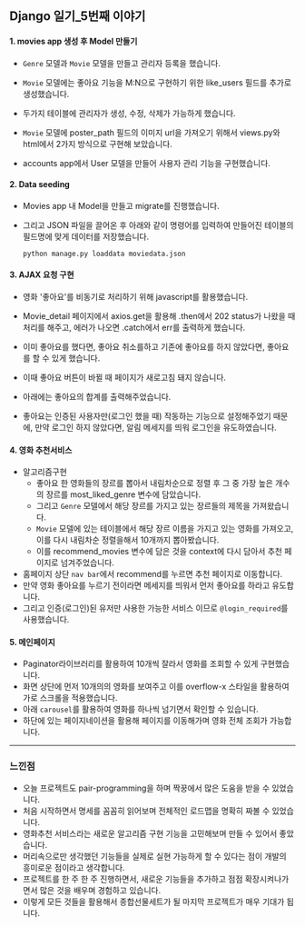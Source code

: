 ## Django 일기_5번째 이야기

#### 1.  movies app 생성 후 Model 만들기

- `Genre` 모델과 `Movie` 모델을 만들고 관리자 등록을 했습니다.

- `Movie` 모델에는 좋아요 기능을 M:N으로 구현하기 위한 like_users 필드를 추가로 생성했습니다.

- 두가지 테이블에 관리자가 생성, 수정, 삭제가 가능하게 했습니다.

- `Movie` 모델에 poster_path 필드의 이미지 url을 가져오기 위해서 views.py와 html에서 2가지 방식으로 구현해 보았습니다.

- accounts app에서 User 모델을 만들어 사용자 관리 기능을 구현했습니다.

  

#### 2. Data seeding

- Movies app 내 Model을 만들고 migrate를 진행했습니다.

- 그리고 JSON 파일을 끌어온 후 아래와 같이 명령어를 입력하여 만들어진 테이블의 필드명에 맞게 데이터를 저장했습니다.

  ```
  python manage.py loaddata moviedata.json
  ```

  

#### 3. AJAX 요청 구현

- 영화 '좋아요'를 비동기로 처리하기 위해 javascript를 활용했습니다.

- Movie_detail 페이지에서 axios.get을 활용해 .then에서 202 status가 나왔을 때 처리를 해주고, 에러가 나오면 .catch에서 err를 출력하게 했습니다.

- 이미 좋아요를 했다면, 좋아요 취소를하고 기존에 좋아요를 하지 않았다면, 좋아요를 할 수 있게 했습니다.

- 이때 좋아요 버튼이 바뀔 때 페이지가 새로고침 돼지 않습니다.

- 아래에는 좋아요의 합계를 출력해주었습니다.

- 좋아요는 인증된 사용자만(로그인 했을 때) 작동하는 기능으로 설정해주었기 때문에, 만약 로그인 하지 않았다면, 알림 메세지를 띄워 로그인을 유도하였습니다.

  

#### 4. 영화 추천서비스

- 알고리즘구현
  - 좋아요 한 영화들의 장르를 뽑아서 내림차순으로 정렬 후 그 중 가장 높은 개수의 장르를 most_liked_genre 변수에 담았습니다.
  - 그리고 `Genre` 모델에서 해당 장르를 가지고 있는 장르들의 제목을 가져왔습니다.
  - `Movie` 모델에 있는 테이블에서 해당 장르 이름을 가지고 있는 영화를 가져오고, 이를 다시 내림차순 정렬을해서 10개까지 뽑아봤습니다.
  - 이를 recommend_movies 변수에 담은 것을 context에 다시 담아서 추천 페이지로 넘겨주었습니다.
- 홈페이지 상단 `nav bar`에서 recommend를 누르면 추천 페이지로 이동합니다.
- 만약 영화 좋아요를 누르기 전이라면 메세지를 띄워서 먼저 좋아요를 하라고 유도합니다.
- 그리고 인증(로그인)된 유저만 사용한 가능한 서비스 이므로 `@login_required`를 사용했습니다.



#### 5. 메인페이지

- Paginator라이브러리를 활용하여 10개씩 잘라서 영화를 조회할 수 있게 구현했습니다.
- 화면 상단에 먼저 10개의의 영화를 보여주고 이를 overflow-x 스타일을 활용하여 가로 스크롤을 적용했습니다.
-  아래 `carousel`를 활용하여 영화를 하나씩 넘기면서 확인할 수 있습니다.
- 하단에 있는 페이지네이션을 활용해 페이지를 이동해가며 영화 전체 조회가 가능합니다.



<hr>

### 느낀점

- 오늘 프로젝트도 pair-programming을 하며 짝꿍에서 많은 도움을 받을 수 있었습니다.
- 처음 시작하면서 명세를 꼼꼼히 읽어보며 전체적인 로드맵을 명확히 짜볼 수 있었습니다.
- 영화추천 서비스라는 새로운 알고리즘 구현 기능을 고민해보며 만들 수 있어서 좋았습니다.
- 머리속으로만 생각했던 기능들을 실제로 실현 가능하게 할 수 있다는 점이 개발의 흥미로운 점이라고 생각합니다.
- 프로젝트를 한 주 한 주 진행하면서, 새로운 기능들을 추가하고 점점 확장시켜나가면서 많은 것을 배우며 경험하고 있습니다.
- 이렇게 모든 것들을 활용해서 종합선물세트가 될 마지막 프로젝트가 매우 기대가 됩니다.